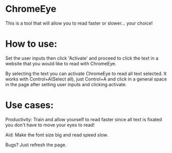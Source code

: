 # ChromeEye

This is a tool that will allow you to read faster or slower... your choice! 

# How to use: 
Set the user inputs then click 'Activate' and proceed to click the text in a website that you would like to read with ChromeEye.

By selecting the text you can activate ChromeEye to read all text selected. It works with Control+A(Select all), just Control+A and click in a general space in the page after setting user inputs and clicking activate.

# Use cases:

Productivity:
Train and allow yourself to read faster since all text is fixated you don't have to move your eyes to read!

Aid:
Make the font size big and read speed slow.

Bugs?
Just refresh the page.

